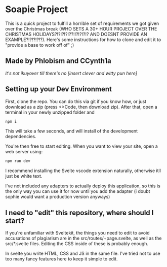 # Soapie Project

This is a quick project to fulfill a horrible set of requirements we got given over the Christmas break (WHO SETS A 30+ HOUR PROJECT OVER THE CHRISTMAS HOLIDAYS?!?!?!?!??!!?!?!?!? AND DOESNT PROVIDE AN EXAMPLE?!?!?!?!?). Here's some instructions for how to clone and edit it to "provide a base to work off of" ;)

## Made by Phlobism and CCynth1a

*it's not ikuyover till there's no [insert clever and witty pun here]*

## Setting up your Dev Environment

First, clone the repo. You can do this via git if you know how, or just download as a zip (press <>Code, then download zip). After that, open a terminal in your newly unzipped folder and

```bash
npm i
```

This will take a few seconds, and will install of the development dependencies.

You're then free to start editing. When you want to view your site, open a web server using:

```sh
npm run dev
```

I recommend installing the Svelte vscode extension naturally, otherwise itll just be white text.

I've not included any adapters to actually deploy this application, so this is the only way you can use it for now until you add the adapter (i doubt sophie would want a production version anyways)

## I need to "edit" this repository, where should I start?

If you're unfamiliar with Sveltekit, the things you need to edit to avoid accusations of plagiarism are in the src/routes/+page.svelte, as well as the src/*.svelte files. Editing the CSS inside of these is probably enough.

In svelte you write HTML, CSS and JS in the same file. I've tried not to use too many fancy features here to keep it simple to edit.